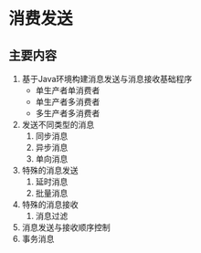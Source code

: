 # 消费发送

## 主要内容

1. 基于Java环境构建消息发送与消息接收基础程序
   + 单生产者单消费者
   + 单生产者多消费者
   + 多生产者多消费者
2. 发送不同类型的消息
   1. 同步消息
   2. 异步消息
   3. 单向消息
3. 特殊的消息发送
   1. 延时消息
   2. 批量消息
4. 特殊的消息接收
   1. 消息过滤
5. 消息发送与接收顺序控制
6. 事务消息

